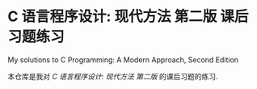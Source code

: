 # C 语言程序设计: 现代方法 第二版 课后习题练习

My solutions to C Programming: A Modern Approach, Second Edition

本仓库是我对 *C 语言程序设计: 现代方法 第二版* 的课后习题的练习.
